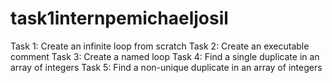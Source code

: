 # task1internpemichaeljosil

Task 1: Create an infinite loop from scratch
Task 2: Create an executable comment
Task 3: Create a named loop
Task 4: Find a single duplicate in an array of integers
Task 5: Find a non-unique duplicate in an array of integers
